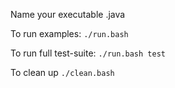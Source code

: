 Name your executable <problem-name>.java

To run examples:
`./run.bash`

To run full test-suite:
`./run.bash test`

To clean up
`./clean.bash`
